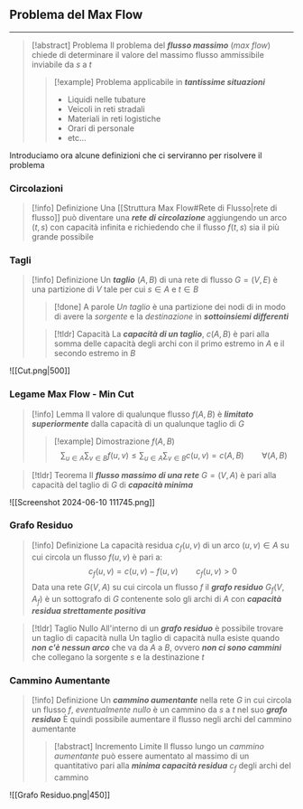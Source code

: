 ## Problema del Max Flow
---
>[!abstract] Problema
>Il problema del ***flusso massimo*** (*max flow*) chiede di determinare il valore del massimo flusso ammissibile inviabile da $s$ a $t$
>>[!example] Problema applicabile in ***tantissime situazioni***
>>- Liquidi nelle tubature
>>- Veicoli in reti stradali
>>- Materiali in reti logistiche
>>- Orari di personale
>>- etc...

Introduciamo ora alcune definizioni che ci serviranno per risolvere il problema
### Circolazioni
>[!info] Definizione
>Una [[Struttura Max Flow#Rete di Flusso|rete di flusso]] può diventare una ***rete di circolazione*** aggiungendo un arco $(t,s)$ con capacità infinita e richiedendo che il flusso $f(t,s)$ sia il più grande possibile

### Tagli
>[!info] Definizione
>Un ***taglio*** $(A,B)$ di una rete di flusso $G=(V,E)$ è una partizione di $V$ tale per cui $s \in A$ e $t\in B$
>>[!done] A parole
>>*Un taglio* è una partizione dei nodi di in modo di avere la *sorgente* e la *destinazione* in ***sottoinsiemi differenti***
>
>>[!tldr] Capacità
>>La ***capacità di un taglio***, $c(A,B)$ è pari alla somma delle capacità degli archi con il primo estremo in $A$ e il secondo estremo in $B$

![[Cut.png|500]]

### Legame Max Flow - Min Cut
>[!info] Lemma
>Il valore di qualunque flusso $f(A,B)$ è ***limitato superiormente*** dalla capacità di un qualunque taglio di $G$
>>[!example] Dimostrazione
>$f(A,B)$
>$$\sum_{u\in A}\sum_{v\in B}f(u,v)\leq \sum_{u\in A}\sum_{v\in B}c(u,v)=c(A,B)\qquad \forall(A,B)$$

>[!tldr] Teorema
>Il ***flusso massimo di una rete*** $G=(V,A)$ è pari alla capacità del taglio di $G$ di ***capacità minima***

![[Screenshot 2024-06-10 111745.png]]

### Grafo Residuo
>[!info] Definizione
>La capacità residua $c_{f}(u,v)$ di un arco $(u,v)\in A$ su cui circola un flusso $f(u,v)$ è pari a:
>$$c_{f}(u,v)=c(u,v)-f(u,v)\qquad c_{f}(u,v)>0$$
>Data una rete $G(V,A)$ su cui circola un flusso $f$ il ***grafo residuo*** $G_{f}(V,A_{f})$ è un sottografo di $G$ contenente solo gli archi di $A$ con ***capacità residua strettamente positiva***

>[!tldr] Taglio Nullo
>All'interno di un ***grafo residuo*** è possibile trovare un taglio di capacità nulla
>Un taglio di capacità nulla esiste quando ***non c'è nessun arco*** che va da $A$ a $B$, ovvero ***non ci sono cammini*** che collegano la sorgente $s$ e la destinazione $t$

### Cammino Aumentante
>[!info] Definizione
>Un ***cammino aumentante*** nella rete $G$ in cui circola un flusso $f$, *eventualmente nullo* è un cammino da $s$ a $t$ nel suo ***grafo residuo***
>È quindi possibile aumentare il flusso negli archi del cammino aumentante
>>[!abstract] Incremento Limite
>>Il flusso lungo un *cammino aumentante* può essere aumentato al massimo di un quantitativo pari alla ***minima capacità residua*** $c_{f}$ degli archi del cammino

![[Grafo Residuo.png|450]]
